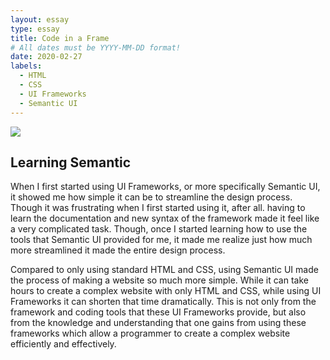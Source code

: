 ```yaml
---
layout: essay
type: essay
title: Code in a Frame
# All dates must be YYYY-MM-DD format!
date: 2020-02-27
labels:
  - HTML
  - CSS
  - UI Frameworks
  - Semantic UI
---
```


<img class="ui image" src="../images/SemanticUI.png">

## Learning Semantic

When I first started using UI Frameworks, or more specifically Semantic UI, it showed me how simple it can be to streamline the design process. Though it was frustrating when I first started using it, after all. having to learn the documentation and new syntax of the framework made it feel like a very complicated task. Though, once I started learning how to use the tools that Semantic UI provided for me, it made me realize just how much more streamlined it made the entire design process. 

Compared to only using standard HTML and CSS, using Semantic UI made the process of making a website so much more simple. While it can take hours to create a complex website with only HTML and CSS, while using UI Frameworks it can shorten that time dramatically. This is not only from the framework and coding tools that these UI Frameworks provide, but also from the knowledge and understanding that one gains from using these frameworks which allow a programmer to create a complex website efficiently and effectively.

## 

